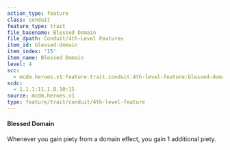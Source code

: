 ```yaml
---
action_type: feature
class: conduit
feature_type: trait
file_basename: Blessed Domain
file_dpath: Conduit/4th-Level Features
item_id: blessed-domain
item_index: '15'
item_name: Blessed Domain
level: 4
scc:
  - mcdm.heroes.v1:feature.trait.conduit.4th-level-feature:blessed-domain
scdc:
  - 1.1.1:11.1.8.10:15
source: mcdm.heroes.v1
type: feature/trait/conduit/4th-level-feature
---
```


#### Blessed Domain

Whenever you gain piety from a domain effect, you gain 1 additional piety.
